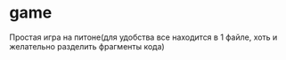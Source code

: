 # game
Простая игра на питоне(для удобства все находится в 1 файле, хоть и желательно разделить фрагменты кода)
